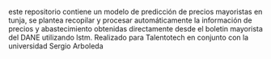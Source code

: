  este repositorio contiene un modelo de predicción de precios mayoristas en tunja, se plantea recopilar y procesar automáticamente la información de precios y abastecimiento obtenidas directamente desde el boletin mayorista del DANE utilizando lstm. Realizado para Talentotech en conjunto con la universidad Sergio Arboleda 
